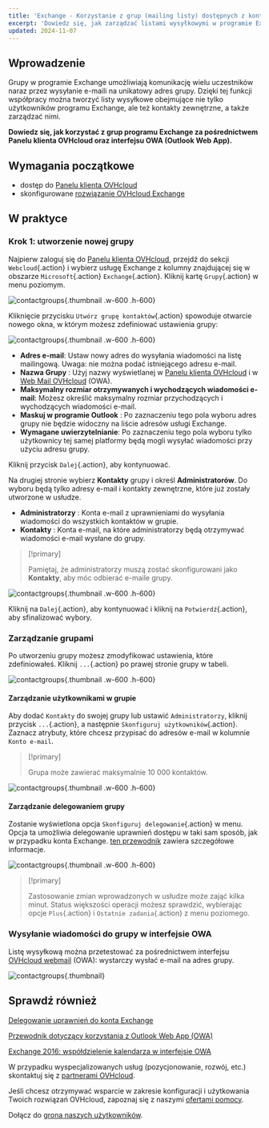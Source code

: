```yaml
---
title: 'Exchange - Korzystanie z grup (mailing listy) dostępnych z kontem Exchange'
excerpt: 'Dowiedz się, jak zarządzać listami wysyłkowymi w programie Exchange'
updated: 2024-11-07
---
```


## Wprowadzenie

Grupy w programie Exchange umożliwiają komunikację wielu uczestników naraz przez wysyłanie e-maili na unikatowy adres grupy. Dzięki tej funkcji współpracy można tworzyć listy wysyłkowe obejmujące nie tylko użytkowników programu Exchange, ale też kontakty zewnętrzne, a także zarządzać nimi.

**Dowiedz się, jak korzystać z grup programu Exchange za pośrednictwem Panelu klienta OVHcloud oraz interfejsu OWA (Outlook Web App).**

## Wymagania początkowe

- dostęp do [Panelu klienta OVHcloud](/links/manager)
- skonfigurowane [rozwiązanie OVHcloud Exchange](/links/web/emails-hosted-exchange)

## W praktyce

### Krok 1: utworzenie nowej grupy

Najpierw zaloguj się do [Panelu klienta OVHcloud](/links/manager), przejdź do sekcji `Webcloud`{.action} i wybierz usługę Exchange z kolumny znajdującej się w obszarze `Microsoft`{.action} `Exchange`{.action}. Kliknij kartę `Grupy`{.action} w menu poziomym.

![contactgroups](images/exchange-groups-create01.png){.thumbnail .w-600 .h-600}

Kliknięcie przycisku `Utwórz grupę kontaktów`{.action} spowoduje otwarcie nowego okna, w którym możesz zdefiniować ustawienia grupy:

![contactgroups](images/exchange-groups-create02.png){.thumbnail .w-600 .h-600}

- **Adres e-mail**: Ustaw nowy adres do wysyłania wiadomości na listę mailingową. Uwaga: nie można podać istniejącego adresu e-mail.
- **Nazwa Grupy** : Użyj nazwy wyświetlanej w [Panelu klienta OVHcloud](/links/manager) i w [Web Mail OVHcloud](/links/web/email) (OWA).
- **Maksymalny rozmiar otrzymywanych i wychodzących wiadomości e-mail**: Możesz określić maksymalny rozmiar przychodzących i wychodzących wiadomości e-mail.
- **Maskuj w programie Outlook** : Po zaznaczeniu tego pola wyboru adres grupy nie będzie widoczny na liście adresów usługi Exchange.
- **Wymagane uwierzytelnianie**: Po zaznaczeniu tego pola wyboru tylko użytkownicy tej samej platformy będą mogli wysyłać wiadomości przy użyciu adresu grupy.

Kliknij przycisk `Dalej`{.action}, aby kontynuować.

Na drugiej stronie wybierz **Kontakty** grupy i określ **Administratorów**. Do wyboru będą tylko adresy e-mail i kontakty zewnętrzne, które już zostały utworzone w usłudze.

- **Administratorzy** : Konta e-mail z uprawnieniami do wysyłania wiadomości do wszystkich kontaktów w grupie.
- **Kontakty** : Konta e-mail, na które administratorzy będą otrzymywać wiadomości e-mail wysłane do grupy.

> [!primary]
>
> Pamiętaj, że administratorzy muszą zostać skonfigurowani jako **Kontakty**, aby móc odbierać e-maile grupy.

![contactgroups](images/exchange-groups-create03.png){.thumbnail .w-600 .h-600}

Kliknij na `Dalej`{.action}, aby kontynuować i kliknij na `Potwierdź`{.action}, aby sfinalizować wybory.

### Zarządzanie grupami

Po utworzeniu grupy możesz zmodyfikować ustawienia, które zdefiniowałeś. Kliknij `...`{.action} po prawej stronie grupy w tabeli.

![contactgroups](images/exchange-groups-options01.png){.thumbnail .w-600 .h-600}

#### Zarządzanie użytkownikami w grupie

Aby dodać `Kontakty` do swojej grupy lub ustawić `Administratorzy`, kliknij przycisk `...`{.action}, a następnie `Skonfiguruj użytkowników`{.action}. Zaznacz atrybuty, które chcesz przypisać do adresów e-mail w kolumnie `Konto e-mail`.

> [!primary]
>
> Grupa może zawierać maksymalnie 10 000 kontaktów.

![contactgroups](images/exchange-group-options-users01.png){.thumbnail .w-600 .h-600}

#### Zarządzanie delegowaniem grupy

Zostanie wyświetlona opcja `Skonfiguruj delegowanie`{.action} w menu. Opcja ta umożliwia delegowanie uprawnień dostępu w taki sam sposób, jak w przypadku konta Exchange. [ten przewodnik](/pages/web_cloud/email_and_collaborative_solutions/microsoft_exchange/feature_delegation) zawiera szczegółowe informacje.

![contactgroups](images/exchange-groups-options-delegation01.png){.thumbnail .w-600 .h-600}

> [!primary]
>
> Zastosowanie zmian wprowadzonych w usłudze może zająć kilka minut. Status większości operacji możesz sprawdzić, wybierając opcje `Plus`{.action} i `Ostatnie zadania`{.action} z menu poziomego.

### Wysyłanie wiadomości do grupy w interfejsie OWA

Listę wysyłkową można przetestować za pośrednictwem interfejsu [OVHcloud webmail](/links/web/email) (OWA): wystarczy wysłać e-mail na adres grupy.

![contactgroups](images/exchange-groups-step6.png){.thumbnail}

## Sprawdź również

[Delegowanie uprawnień do konta Exchange](/pages/web_cloud/email_and_collaborative_solutions/microsoft_exchange/feature_delegation)

[Przewodnik dotyczący korzystania z Outlook Web App (OWA)](/pages/web_cloud/email_and_collaborative_solutions/using_the_outlook_web_app_webmail/email_owa)

[Exchange 2016: współdzielenie kalendarza w interfejsie OWA](/pages/web_cloud/email_and_collaborative_solutions/using_the_outlook_web_app_webmail/owa_calendar_sharing)

W przypadku wyspecjalizowanych usług (pozycjonowanie, rozwój, etc.) skontaktuj się z [partnerami OVHcloud](/links/partner).

Jeśli chcesz otrzymywać wsparcie w zakresie konfiguracji i użytkowania Twoich rozwiązań OVHcloud, zapoznaj się z naszymi [ofertami pomocy](/links/support).

Dołącz do [grona naszych użytkowników](/links/community).